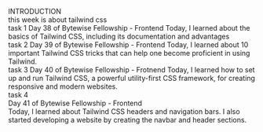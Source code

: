 INTRODUCTION
<br>
this week is about tailwind css 
<br>
task 1
Day 38 of Bytewise Fellowship - Frontend
Today, I learned about the basics of Tailwind CSS, including its documentation and advantages
<br>
task 2
Day 39 of Bytewise Fellowship - Frontend
Today, I learned about 10 important Tailwind CSS tricks that can help one become proficient in using Tailwind.
<br>
task 3
Day 40 of Bytewise Fellowship - Frotnend
Today, I learned how to set up and run Tailwind CSS, a powerful utility-first CSS framework, for creating responsive and modern websites.
<br>
task 4
<br>
Day 41 of Bytewise Fellowship - Frontend
<br>
Today, I learned about Tailwind CSS headers and navigation bars. I also started developing a website by creating the navbar and header sections.